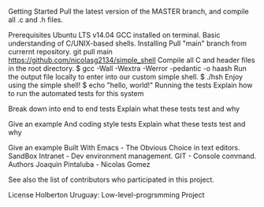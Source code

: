 Getting Started
Pull the latest version of the MASTER branch, and compile all .c and .h files.

Prerequisites
Ubuntu LTS v14.04
GCC installed on terminal.
Basic understanding of C/UNIX-based shells.
Installing
Pull "main" branch from currernt repository.
git pull main https://github.com/nicolasg2134/simple_shell
Compile all C and header files in the root directory.
$ gcc -Wall -Wextra -Werror -pedantic -o haash
Run the output file locally to enter into our custom simple shell.
$ ./hsh
Enjoy using the simple shell!
$ echo "hello, world!"
Running the tests
Explain how to run the automated tests for this system

Break down into end to end tests
Explain what these tests test and why

Give an example
And coding style tests
Explain what these tests test and why

Give an example
Built With
Emacs - The Obvious Choice in text editors.
SandBox Intranet - Dev environment management.
GIT - Console command.
Authors
Joaquin Pintaluba -  Nicolas Gomez

See also the list of contributors who participated in this project.

License
Holberton Uruguay: Low-level-progrsmming Project